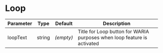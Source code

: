 # Loop

Parameter | Type | Default | Description
------ | --------- | ------- | --------
loopText | string | _(empty)_ | Title for Loop button for WARIA purposes when loop feature is activated